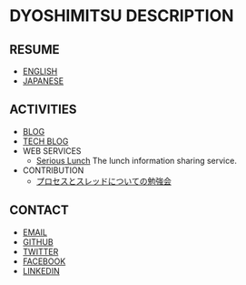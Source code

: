 # DYOSHIMITSU DESCRIPTION

## RESUME

- [ENGLISH](./en/resume)
- [JAPANESE](./jp/resume)

## ACTIVITIES

- [BLOG](https://note.mu/dyoshimitsu)
- [TECH BLOG](https://qiita.com/dyoshimitsu)
- WEB SERVICES
  - [Serious Lunch](https://serious-lunch.com/)
    The lunch information sharing service.
- CONTRIBUTION
  - [プロセスとスレッドについての勉強会](https://blog.japantaxi.co.jp/2018/05/25/1146)

## CONTACT

- [EMAIL](mailto:d.yoshimitsu@gmail.com)
- [GITHUB](https://github.com/dyoshimitsu)
- [TWITTER](https://twitter.com/dyoshimitsu)
- [FACEBOOK](https://facebook.com/dyoshimitsu)
- [LINKEDIN](https://www.linkedin.com/in/dyoshimitsu/)
